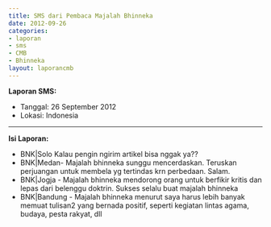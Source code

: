```yaml
---
title: SMS dari Pembaca Majalah Bhinneka
date: 2012-09-26
categories:
- laporan
- sms
- CMB
- Bhinneka
layout: laporancmb
---
```


**Laporan SMS:**
  * Tanggal: 26 September 2012
  * Lokasi: Indonesia

---

**Isi Laporan:**
  * BNK|Solo Kalau pengin ngirim artikel bisa nggak ya?? 
  * BNK|Medan- Majalah bhinneka sunggu mencerdaskan. Teruskan perjuangan untuk membela yg tertindas krn perbedaan. Salam. 
  * BNK|Jogja - Majalah bhinneka mendorong orang untuk berfikir kritis dan lepas dari belenggu doktrin. Sukses selalu buat majalah bhinneka 
  * BNK|Bandung - Majalah bhinneka menurut saya harus lebih banyak memuat tulisan2 yang bernada positif, seperti kegiatan lintas agama, budaya, pesta rakyat, dll
